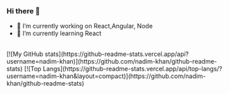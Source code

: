 ### Hi there 👋 <br/>

- 🔭 I’m currently working on React,Angular, Node
- 🌱 I’m currently learning React
<br/>
[![My GitHub stats](https://github-readme-stats.vercel.app/api?username=nadim-khan)](https://github.com/nadim-khan/github-readme-stats)
[![Top Langs](https://github-readme-stats.vercel.app/api/top-langs/?username=nadim-khan&layout=compact)](https://github.com/nadim-khan/github-readme-stats)
